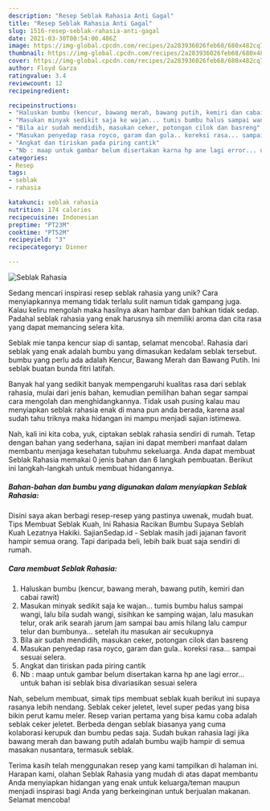 ```yaml
---
description: "Resep Seblak Rahasia Anti Gagal"
title: "Resep Seblak Rahasia Anti Gagal"
slug: 1516-resep-seblak-rahasia-anti-gagal
date: 2021-03-30T00:54:00.486Z
image: https://img-global.cpcdn.com/recipes/2a283936026feb68/680x482cq70/seblak-rahasia-foto-resep-utama.jpg
thumbnail: https://img-global.cpcdn.com/recipes/2a283936026feb68/680x482cq70/seblak-rahasia-foto-resep-utama.jpg
cover: https://img-global.cpcdn.com/recipes/2a283936026feb68/680x482cq70/seblak-rahasia-foto-resep-utama.jpg
author: Floyd Garza
ratingvalue: 3.4
reviewcount: 12
recipeingredient:

recipeinstructions:
- "Haluskan bumbu (kencur, bawang merah, bawang putih, kemiri dan cabai rawit)"
- "Masukan minyak sedikit saja ke wajan... tumis bumbu halus sampai wangi, lalu bila sudah wangi, sisihkan ke samping wajan, lalu masukan telur, orak arik searah jarum jam sampai bau amis hilang lalu campur telur dan bumbunya... setelah itu masukan air secukupnya"
- "Bila air sudah mendidih, masukan ceker, potongan cilok dan basreng"
- "Masukan penyedap rasa royco, garam dan gula.. koreksi rasa... sampai sesuai selera."
- "Angkat dan tiriskan pada piring cantik"
- "Nb : maap untuk gambar belum disertakan karna hp ane lagi error... untuk bahan isi seblak bisa divariasikan sesuai selera"
categories:
- Resep
tags:
- seblak
- rahasia

katakunci: seblak rahasia 
nutrition: 174 calories
recipecuisine: Indonesian
preptime: "PT23M"
cooktime: "PT52M"
recipeyield: "3"
recipecategory: Dinner

---
```



![Seblak Rahasia](https://img-global.cpcdn.com/recipes/2a283936026feb68/680x482cq70/seblak-rahasia-foto-resep-utama.jpg)

Sedang mencari inspirasi resep seblak rahasia yang unik? Cara menyiapkannya memang tidak terlalu sulit namun tidak gampang juga. Kalau keliru mengolah maka hasilnya akan hambar dan bahkan tidak sedap. Padahal seblak rahasia yang enak harusnya sih memiliki aroma dan cita rasa yang dapat memancing selera kita.

Seblak mie tanpa kencur siap di santap, selamat mencoba!. Rahasia dari seblak yang enak adalah bumbu yang dimasukan kedalam seblak tersebut. bumbu yang perlu ada adalah Kencur, Bawang Merah dan Bawang Putih. Ini seblak buatan bunda fitri latifah.

Banyak hal yang sedikit banyak mempengaruhi kualitas rasa dari seblak rahasia, mulai dari jenis bahan, kemudian pemilihan bahan segar sampai cara mengolah dan menghidangkannya. Tidak usah pusing kalau mau menyiapkan seblak rahasia enak di mana pun anda berada, karena asal sudah tahu triknya maka hidangan ini mampu menjadi sajian istimewa.


Nah, kali ini kita coba, yuk, ciptakan seblak rahasia sendiri di rumah. Tetap dengan bahan yang sederhana, sajian ini dapat memberi manfaat dalam membantu menjaga kesehatan tubuhmu sekeluarga. Anda dapat membuat Seblak Rahasia memakai 0 jenis bahan dan 6 langkah pembuatan. Berikut ini langkah-langkah untuk membuat hidangannya.

<!--inarticleads1-->

##### Bahan-bahan dan bumbu yang digunakan dalam menyiapkan Seblak Rahasia:



Disini saya akan berbagi resep-resep yang pastinya uwenak, mudah buat. Tips Membuat Seblak Kuah, Ini Rahasia Racikan Bumbu Supaya Seblah Kuah Lezatnya Hakiki. SajianSedap.id - Seblak masih jadi jajanan favorit hampir semua orang. Tapi daripada beli, lebih baik buat saja sendiri di rumah. 

<!--inarticleads2-->

##### Cara membuat Seblak Rahasia:

1. Haluskan bumbu (kencur, bawang merah, bawang putih, kemiri dan cabai rawit)
1. Masukan minyak sedikit saja ke wajan... tumis bumbu halus sampai wangi, lalu bila sudah wangi, sisihkan ke samping wajan, lalu masukan telur, orak arik searah jarum jam sampai bau amis hilang lalu campur telur dan bumbunya... setelah itu masukan air secukupnya
1. Bila air sudah mendidih, masukan ceker, potongan cilok dan basreng
1. Masukan penyedap rasa royco, garam dan gula.. koreksi rasa... sampai sesuai selera.
1. Angkat dan tiriskan pada piring cantik
1. Nb : maap untuk gambar belum disertakan karna hp ane lagi error... untuk bahan isi seblak bisa divariasikan sesuai selera


Nah, sebelum membuat, simak tips membuat seblak kuah berikut ini supaya rasanya lebih nendang. Seblak ceker jeletet, level super pedas yang bisa bikin perut kamu meler. Resep varian pertama yang bisa kamu coba adalah seblak ceker jeletet. Berbeda dengan seblak biasanya yang cuma kolaborasi kerupuk dan bumbu pedas saja. Sudah bukan rahasia lagi jika bawang merah dan bawang putih adalah bumbu wajib hampir di semua masakan nusantara, termasuk seblak. 

Terima kasih telah menggunakan resep yang kami tampilkan di halaman ini. Harapan kami, olahan Seblak Rahasia yang mudah di atas dapat membantu Anda menyiapkan hidangan yang enak untuk keluarga/teman maupun menjadi inspirasi bagi Anda yang berkeinginan untuk berjualan makanan. Selamat mencoba!
